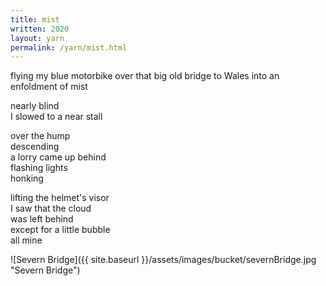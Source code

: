 ```yaml
---
title: mist
written: 2020
layout: yarn
permalink: /yarn/mist.html
---
```


<div class="poem">
flying my blue motorbike  
over that big old bridge to Wales  
into an enfoldment of mist  


nearly blind  
I slowed to a near stall  


over the hump  
descending  
a lorry came up behind  
flashing lights  
honking


lifting the helmet's visor  
I saw that the cloud  
was left behind  
except for a little bubble  
all mine
</div>

![Severn Bridge]({{ site.baseurl }}/assets/images/bucket/severnBridge.jpg "Severn Bridge")
